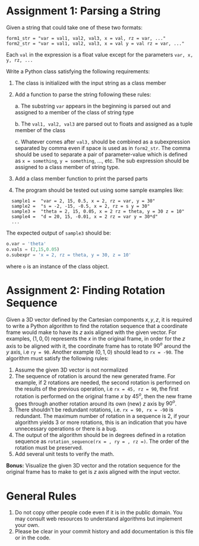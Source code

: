 # Assignment 1: Parsing a String

Given a string that could take one of these two formats:

```text
form1_str = "var = val1, val2, val3, x = val, rz = var, ..."
form2_str = "var = val1, val2, val3, x = val y = val rz = var, ..."
```

Each `val` in the expression is a float value except for the parameters `var, x, y, rz, ...`

Write a Python class satisfying the following requirements:

1. The class is initialized with the input string as a class member
2. Add a function to parse the string following these rules:

    a. The substring `var` appears in the beginning is parsed out and assigned to a member of the class of string type
  
    b. The `val1, val2, val3` are parsed out to floats and assigned as a tuple member of the class
    
    c. Whatever comes after `val3,` should be combined as a subexpression separated by comma even if space is used as in `form2_str`.  The comma should be used to separate a pair of parameter-value which is defined as `x = something`, `y = something`, ..., etc.  The sub expression should be assigned to a class member of string type.
2. Add a class member function to print the parsed parts
2. The program should be tested out using some sample examples like:
  ```text
    sample1 =  "var = 2, 15, 0.5, x = 2, rz = var, y = 30"
    sample2 =  "s = -2, -15, -0.5, x = 2, rz = s y = 30"
    sample3 =  "theta = 2, 15, 0.05, x = 2 rz = theta, y = 30 z = 10"
    sample4 =  "d = 20, 15, -0.01, x = 2 rz = var y = 30*d"
    ...
  ```

The expected output of `sample3` should be:
```Python
o.var = 'theta'
o.vals = (2,15,0.05)
o.subexpr = 'x = 2, rz = theta, y = 30, z = 10'
```  
where `o` is an instance of the class object.

# Assignment 2: Finding Rotation Sequence

Given a 3D vector defined by the Cartesian components $x, y, z$, it is required to write a Python algorithm to find the rotation sequence that a coordinate frame would make to have its $z$ axis aligned with the given vector.  For examples, $(1,0,0)$ represents the $x$ in the original frame, in order for the $z$ axis to be aligned with it, the coordinate frame has to rotate $90^o$ around the $y$ axis, i.e `ry = 90`.  Another example $(0,1,0)$ should lead to `rx = -90`.  The algorithm must satisfy the following rules:
1. Assume the given 3D vector is not normalized
2. The sequence of rotation is around the new generated frame.  For example, if 2 rotations are needed, the second rotation is performed on the results of the previous operation, i.e `rx = 45, rz = 90`, the first rotation is performed on the original frame $x$ by $45^o$, then the new frame goes through another rotation around its own (new) $z$ axis by $90^o$.
3.  There shouldn't be redundant rotations, i.e. `rx = 90, rx = -90` is redundant.  The maximum number of rotation in a sequence is 2, if your algorithm yields 3 or more rotations, this is an indication that you have unnecessary operations or there is a bug.
4. The output of the algorithm should be in degrees defined in a rotation sequence as `rotation_sequence(rx = , ry = , rz =)`.  The order of the rotation must be preserved.
5. Add several unit tests to verify the math.

**Bonus:** Visualize the given 3D vector and the rotation sequence for the original frame has to make to get is $z$ axis aligned with the input vector.

# General Rules
1. Do not copy other people code even if it is in the public domain.  You may consult web resources to understand algorithms but implement your own.
2. Please be clear in your commit history and add documentation is this file or in the code.
